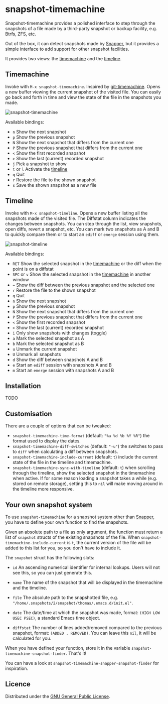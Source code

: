 # snapshot-timemachine

Snapshot-timemachine provides a polished interface to step through the
snapshots of a file made by a third-party snapshot or backup facility, e.g.
Btrfs, ZFS, etc.

Out of the box, it can detect snapshots made by [Snapper], but it provides a
simple interface to add support for other snapshot facilities.

[Snapper]: http://snapper.io

It provides two views: the [timemachine](#Timemachine) and the
[timeline](#Timeline).

## Timemachine

Invoke with `M-x snapshot-timemachine`. Inspired by [git-timemachine][]. Opens
a new buffer viewing the current snapshot of the visited file. You can easily
go back and forth in time and view the state of the file in the snapshots you
made.

[git-timemachine]: https://github.com/pidu/git-timemachine

![snapshot-timemachine](../img/timemachine.gif?raw=true)


Available bindings:

* `n` Show the next snapshot
* `p` Show the previous snapshot
* `N` Show the next snapshot that differs from the current one
* `P` Show the previous snapshot that differs from the current one
* `<` Show the first recorded snapshot
* `>` Show the last (current) recorded snapshot
* `j` Pick a snapshot to show
* `t` or `l` Activate the [timeline](#Timeline)
* `q` Quit
* `r` Restore the file to the shown snapshot
* `s` Save the shown snapshot as a new file

## Timeline

Invoke with `M-x snapshot-timeline`. Opens a new buffer listing all the
snapshots made of the visited file. The Diffstat column indicates the changes
between snapshots. You can step through the list, view snapshots, open diffs,
revert a snapshot, etc. You can mark two snapshots as A and B to quickly
compare them or to start an `ediff` or `emerge` session using them.

![snapshot-timeline](../img/timeline.gif?raw=true)

Available bindings:

* `RET` Show the selected snapshot in the [timemachine](#Timemachine) or the
  diff when the point is on a diffstat
* `SPC` or `v` Show the selected snapshot in the [timemachine](#Timemachine)
  in another window
* `=` Show the diff between the previous snapshot and the selected one
* `r` Restore the file to the shown snapshot
* `q` Quit
* `n` Show the next snapshot
* `p` Show the previous snapshot
* `N` Show the next snapshot that differs from the current one
* `P` Show the previous snapshot that differs from the current one
* `<` Show the first recorded snapshot
* `>` Show the last (current) recorded snapshot
* `i` Only show snapshots with changes (toggle)
* `a` Mark the selected snapshot as A
* `b` Mark the selected snapshot as B
* `u` Unmark the current snapshot
* `U` Unmark all snapshots
* `d` Show the diff between snapshots A and B
* `e` Start an `ediff` session with snapshots A and B
* `m` Start an `emerge` session with snapshots A and B

## Installation

TODO

## Customisation

There are a couple of options that can be tweaked:

* `snapshot-timemachine-time-format` (default: `"%a %d %b %Y %R"`) the format
  used to display the dates.
* `snapshot-timemachine-diff-switches` (default: `"-u"`) the switches to pass
  to `diff` when calculating a diff between snapshots.
* `snapshot-timemachine-include-current` (default: `t`) include the current
  state of the file in the timeline and timemachine.
* `snapshot-timemachine-sync-with-timeline` (default: `t`) when scrolling
  through the timeline, show the selected snapshot in the timemachine when
  active. If for some reason loading a snapshot takes a while (e.g. stored on
  remote storage), setting this to `nil` will make moving around in the
  timeline more responsive.


## Your own snapshot system

To use `snapshot-timemachine` for a snapshot system other than [Snapper], you
have to define your own function to find the snapshots.

Given an absolute path to a file as only argument, the function must return a
list of `snapshot` structs of the existing snapshots of the file. When
`snapshot-timemachine-include-current` is `t`, the current version of the file
will be added to this list for you, so you don't have to include it.

The `snapshot` struct has the following slots:

* `id` An ascending numerical identifier for internal lookups. Users will not
  see this, so you can just generate this.

* `name` The name of the snapshot that will be displayed in the timemachine
  and the timeline.

* `file` The absolute path to the snapshotted file, e.g.
  `"/home/.snapshots/2/snapshot/thomas/.emacs.d/init.el"`.

* `date` The date/time at which the snapshot was made, format:
  `(HIGH LOW USEC PSEC)`, a standard Emacs time object.

* `diffstat` The number of lines added/removed compared to the previous
  snapshot, format: `(ADDED . REMOVED)`. You can leave this `nil`, it will be
  calculated for you.

When you have defined your function, store it in the variable
`snapshot-timemachine-snapshot-finder`. That's it!

You can have a look at `snapshot-timemachine-snapper-snapshot-finder` for
inspiration.

## Licence

Distributed under the [GNU General Public License](LICENSE).

